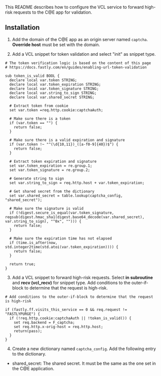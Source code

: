 This README describes how to configure the VCL service to forward high-risk requests to the C@E app for validation.

## Installation

1. Add the domain of the C@E app as an origin server named `captcha`. **Override host** must be set with the domain.

2. Add a VCL snippet for token validation and select "init" as snippet type.

```vcl
# The token verification logic is based on the content of this page
# https://docs.fastly.com/en/guides/enabling-url-token-validation

sub token_is_valid BOOL {
  declare local var.token STRING;
  declare local var.token_expiration STRING;
  declare local var.token_signature STRING;
  declare local var.string_to_sign STRING;
  declare local var.shared_secret STRING;

  # Extract token from cookie
  set var.token =req.http.cookie:captchaAuth;

  # Make sure there is a token
  if (var.token == "") {
    return false;
  }

  # Make sure there is a valid expiration and signature
  if (var.token !~ "^(\d{10,11})_([a-f0-9]{40})$") {
    return false;
  }

  # Extract token expiration and signature
  set var.token_expiration = re.group.1;
  set var.token_signature = re.group.2;

  # Generate string to sign
  set var.string_to_sign = req.http.host + var.token_expiration;

  # Get shared secret from the dictionary
  set var.shared_secret = table.lookup(captcha_config, "shared_secret");

  # Make sure the signature is valid
  if (!digest.secure_is_equal(var.token_signature, regsub(digest.hmac_sha1(digest.base64_decode(var.shared_secret), var.string_to_sign), "^0x", ""))) {
    return false;
  }

  # Make sure the expiration time has not elapsed
  if (time.is_after(now, std.integer2time(std.atoi(var.token_expiration)))) {
    return false;
  }

  return true;
}
```

3. Add a VCL snippet to forward high-risk requests. Select **in subroutine** and **recv (vcl_recv)** for snippet type. Add conditions to the outer-if-block to determine that the request is high-risk.

```vcl
# Add conditions to the outer-if-block to determine that the request is high-risk

if (fastly.ff.visits_this_service == 0 && req.request != "FASTLYPURGE") {
  if (!req.http.cookie:captchaAuth || !token_is_valid()) {
    set req.backend = F_captcha;
    set req.http.x-orig-host = req.http.host;
    return(pass);
  }
}
```

4. Create a new dictionary named `captcha_config`. Add the following entry to the dictionary.

- shared_secret: The shared secret. It must be the same as the one set in the C@E application.
